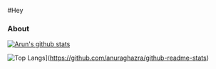 #Hey
### About
[![Arun's github stats](https://github-readme-stats.vercel.app/api?username=arunsri7&count_private=true)](https://github.com/anuraghazra/github-readme-stats)

![Top Langs](https://github-readme-stats.vercel.app/api/top-langs/?username=arunsri7&ciunt_private=true)](https://github.com/anuraghazra/github-readme-stats)
